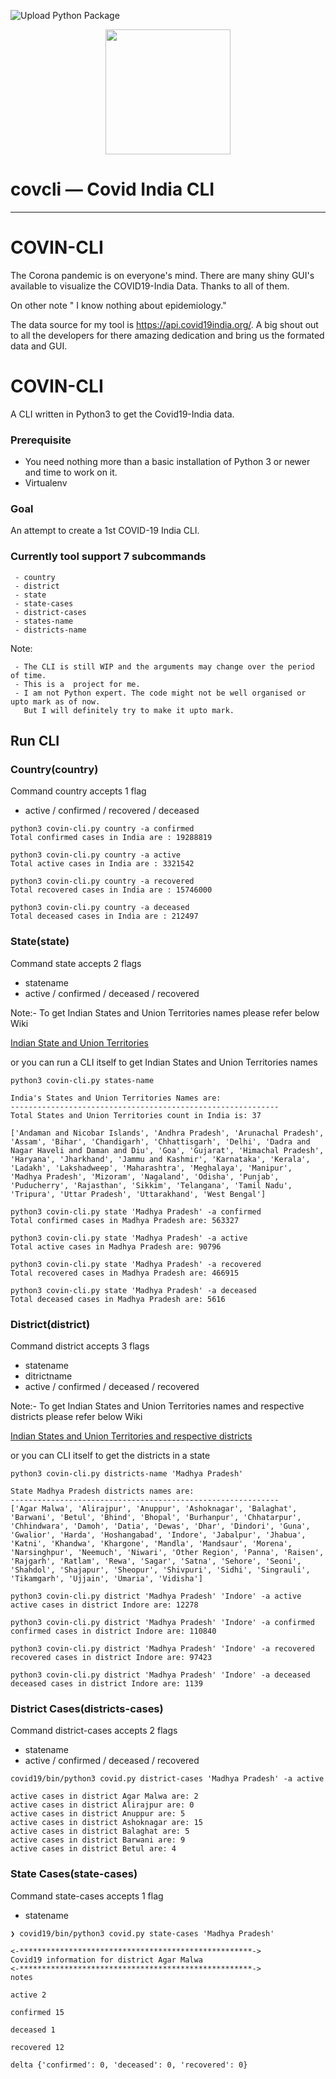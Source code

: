 ![Upload Python Package](https://github.com/abhishekamralkar/covincli/workflows/Upload%20Python%20Package/badge.svg)


<p align="center">
   <img src="https://raw.githubusercontent.com/abhishekamralkar/covincli/master/docs/static/images.jpeg" width="200">
</p>

# covcli — Covid India CLI
---


# COVIN-CLI

The Corona pandemic is on everyone's mind. There are many shiny GUI's available to visualize the
COVID19-India Data. Thanks to all of them.

On other note " I know nothing about epidemiology."

The data source for my tool is https://api.covid19india.org/. A big shout out to all the developers
for there amazing dedication and bring us the formated data and GUI.


# COVIN-CLI

A CLI written in Python3 to get the Covid19-India data.


### Prerequisite

  - You need nothing more than a basic installation of Python 3 or newer and time to work on it.
  - Virtualenv


### Goal

An attempt to create a 1st COVID-19 India CLI.


### Currently tool support 7 subcommands

     - country
     - district
     - state
     - state-cases
     - district-cases
     - states-name
     - districts-name

Note:

     - The CLI is still WIP and the arguments may change over the period of time.
     - This is a  project for me.
     - I am not Python expert. The code might not be well organised or upto mark as of now.
       But I will definitely try to make it upto mark.

## Run CLI

### Country(country)

Command country accepts 1 flag

 - active / confirmed / recovered / deceased

```
python3 covin-cli.py country -a confirmed
Total confirmed cases in India are : 19288819

python3 covin-cli.py country -a active
Total active cases in India are : 3321542

python3 covin-cli.py country -a recovered
Total recovered cases in India are : 15746000

python3 covin-cli.py country -a deceased
Total deceased cases in India are : 212497

```

### State(state)

Command state accepts 2 flags

 - statename
 - active / confirmed / deceased / recovered

Note:- To get Indian States and Union Territories names please refer below Wiki

[Indian State and Union Territories](https://en.wikipedia.org/wiki/States_and_union_territories_of_India)

or you can run a CLI itself to get Indian States and Union Territories names

```
python3 covin-cli.py states-name
```

```
India's States and Union Territories Names are:
------------------------------------------------------------
Total States and Union Territories count in India is: 37

['Andaman and Nicobar Islands', 'Andhra Pradesh', 'Arunachal Pradesh', 'Assam', 'Bihar', 'Chandigarh', 'Chhattisgarh', 'Delhi', 'Dadra and Nagar Haveli and Daman and Diu', 'Goa', 'Gujarat', 'Himachal Pradesh', 'Haryana', 'Jharkhand', 'Jammu and Kashmir', 'Karnataka', 'Kerala', 'Ladakh', 'Lakshadweep', 'Maharashtra', 'Meghalaya', 'Manipur', 'Madhya Pradesh', 'Mizoram', 'Nagaland', 'Odisha', 'Punjab', 'Puducherry', 'Rajasthan', 'Sikkim', 'Telangana', 'Tamil Nadu', 'Tripura', 'Uttar Pradesh', 'Uttarakhand', 'West Bengal']

```

```
python3 covin-cli.py state 'Madhya Pradesh' -a confirmed
Total confirmed cases in Madhya Pradesh are: 563327

python3 covin-cli.py state 'Madhya Pradesh' -a active
Total active cases in Madhya Pradesh are: 90796

python3 covin-cli.py state 'Madhya Pradesh' -a recovered
Total recovered cases in Madhya Pradesh are: 466915

python3 covin-cli.py state 'Madhya Pradesh' -a deceased
Total deceased cases in Madhya Pradesh are: 5616

```


### District(district)

Command district accepts 3 flags

 - statename
 - ditrictname
 - active / confirmed / deceased / recovered

Note:- To get Indian States and Union Territories names and respective districts please refer below Wiki

[Indian States and Union Territories and respective districts](https://en.wikipedia.org/wiki/List_of_districts_in_India)

or you can CLI itself to get the districts in a state

```
python3 covin-cli.py districts-name 'Madhya Pradesh'
```

```
State Madhya Pradesh districts names are:
------------------------------------------------------------
['Agar Malwa', 'Alirajpur', 'Anuppur', 'Ashoknagar', 'Balaghat', 'Barwani', 'Betul', 'Bhind', 'Bhopal', 'Burhanpur', 'Chhatarpur', 'Chhindwara', 'Damoh', 'Datia', 'Dewas', 'Dhar', 'Dindori', 'Guna', 'Gwalior', 'Harda', 'Hoshangabad', 'Indore', 'Jabalpur', 'Jhabua', 'Katni', 'Khandwa', 'Khargone', 'Mandla', 'Mandsaur', 'Morena', 'Narsinghpur', 'Neemuch', 'Niwari', 'Other Region', 'Panna', 'Raisen', 'Rajgarh', 'Ratlam', 'Rewa', 'Sagar', 'Satna', 'Sehore', 'Seoni', 'Shahdol', 'Shajapur', 'Sheopur', 'Shivpuri', 'Sidhi', 'Singrauli', 'Tikamgarh', 'Ujjain', 'Umaria', 'Vidisha']
```

```
python3 covin-cli.py district 'Madhya Pradesh' 'Indore' -a active
active cases in district Indore are: 12278

python3 covin-cli.py district 'Madhya Pradesh' 'Indore' -a confirmed
confirmed cases in district Indore are: 110840

python3 covin-cli.py district 'Madhya Pradesh' 'Indore' -a recovered
recovered cases in district Indore are: 97423

python3 covin-cli.py district 'Madhya Pradesh' 'Indore' -a deceased
deceased cases in district Indore are: 1139

```


### District Cases(districts-cases)

Command district-cases accepts 2 flags

 - statename
 - active / confirmed / deceased / recovered


```
covid19/bin/python3 covid.py district-cases 'Madhya Pradesh' -a active

active cases in district Agar Malwa are: 2
active cases in district Alirajpur are: 0
active cases in district Anuppur are: 5
active cases in district Ashoknagar are: 15
active cases in district Balaghat are: 5
active cases in district Barwani are: 9
active cases in district Betul are: 4
```

### State Cases(state-cases)

Command state-cases accepts 1 flag

 - statename


```
❯ covid19/bin/python3 covid.py state-cases 'Madhya Pradesh'

<-****************************************************->
Covid19 information for district Agar Malwa
<-****************************************************->
notes

active 2

confirmed 15

deceased 1

recovered 12

delta {'confirmed': 0, 'deceased': 0, 'recovered': 0}
```
